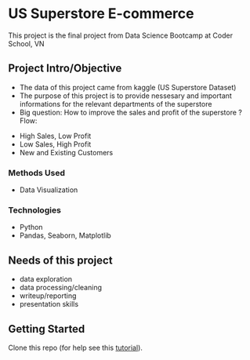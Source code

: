 # US Superstore E-commerce
This project is the final project from Data Science Bootcamp at Coder School, VN

## Project Intro/Objective
- The data of this project came from kaggle (US Superstore Dataset)
- The purpose of this project is to provide nessesary and important informations for the relevant departments of the superstore 
- Big question: How to improve the sales and profit of the superstore ?
Flow: 
+ High Sales, Low Profit
+ Low Sales, High Profit
+ New and Existing Customers

### Methods Used
* Data Visualization

### Technologies 
* Python
* Pandas, Seaborn, Matplotlib

## Needs of this project
- data exploration
- data processing/cleaning
- writeup/reporting
- presentation skills

## Getting Started

Clone this repo (for help see this [tutorial](https://help.github.com/articles/cloning-a-repository/)).


